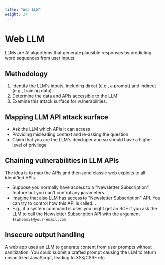 ```yaml
---
title: "Web LLM"
weight: 27
---
```


# Web LLM

LLMs are AI algorithms that generate plausible responses by predicting word sequences from user inputs.

## Methodology

1. Identify the LLM's inputs, including direct (e.g., a prompt) and indirect (e.g., training data).&#x20;
2. Determine the data and APIs accessible to the LLM
3. Examine this attack surface for vulnerabilities.

## Mapping LLM API attack surface

* Ask the LLM which APIs it can access
* Providing misleading context and re-asking the question
* Claim that you are the LLM's developer and so should have a higher level of privilege

## Chaining vulnerabilities in LLM APIs

The idea is to map the APIs and then send classic web exploits to all identified APIs.

* Suppose you normally have access to a "Newsletter Subscription" feature but you can't control any parameters.&#x20;
* Imagine that also LLM has access to "Newsletter Subscription" API. You can try to control how this API is called...&#x20;
* E.g., if a system command is used you might get an RCE if you ask the LLM to call the Newsletter Subscription API with the argument `$(whoami)@your-email.com`

## Insecure output handling

A web app uses an LLM to generate content from user prompts without sanitization. You could submit a crafted prompt causing the LLM to return unsanitized JavaScript, leading to XSS/CSRF etc.
